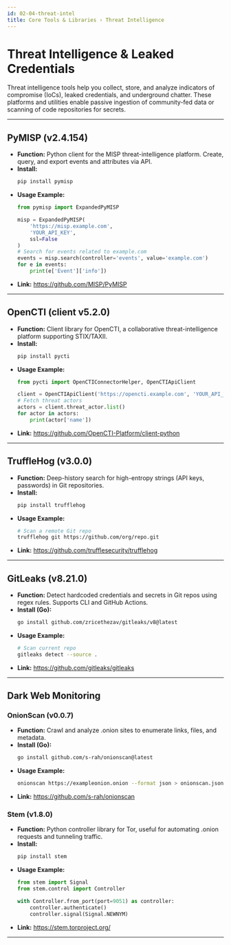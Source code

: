 ```yaml
---
id: 02-04-threat-intel
title: Core Tools & Libraries › Threat Intelligence
---
```


# Threat Intelligence & Leaked Credentials

Threat intelligence tools help you collect, store, and analyze indicators of compromise (IoCs), leaked credentials, and underground chatter. These platforms and utilities enable passive ingestion of community-fed data or scanning of code repositories for secrets.

---

## PyMISP (v2.4.154)

- **Function:** Python client for the MISP threat-intelligence platform. Create, query, and export events and attributes via API.  
- **Install:**  
  ```bash
  pip install pymisp
  ```  
- **Usage Example:**  
  ```python
  from pymisp import ExpandedPyMISP

  misp = ExpandedPyMISP(
      'https://misp.example.com',
      'YOUR_API_KEY',
      ssl=False
  )
  # Search for events related to example.com
  events = misp.search(controller='events', value='example.com')
  for e in events:
      print(e['Event']['info'])
  ```  
- **Link:** https://github.com/MISP/PyMISP  

---

## OpenCTI (client v5.2.0)

- **Function:** Client library for OpenCTI, a collaborative threat-intelligence platform supporting STIX/TAXII.  
- **Install:**  
  ```bash
  pip install pycti
  ```  
- **Usage Example:**  
  ```python
  from pycti import OpenCTIConnectorHelper, OpenCTIApiClient

  client = OpenCTIApiClient('https://opencti.example.com', 'YOUR_API_TOKEN')
  # Fetch threat actors
  actors = client.threat_actor.list()
  for actor in actors:
      print(actor['name'])
  ```  
- **Link:** https://github.com/OpenCTI-Platform/client-python  

---

## TruffleHog (v3.0.0)

- **Function:** Deep-history search for high-entropy strings (API keys, passwords) in Git repositories.  
- **Install:**  
  ```bash
  pip install trufflehog
  ```  
- **Usage Example:**  
  ```bash
  # Scan a remote Git repo
  trufflehog git https://github.com/org/repo.git
  ```  
- **Link:** https://github.com/trufflesecurity/trufflehog  

---

## GitLeaks (v8.21.0)

- **Function:** Detect hardcoded credentials and secrets in Git repos using regex rules. Supports CLI and GitHub Actions.  
- **Install (Go):**  
  ```bash
  go install github.com/zricethezav/gitleaks/v8@latest
  ```  
- **Usage Example:**  
  ```bash
  # Scan current repo
  gitleaks detect --source .
  ```  
- **Link:** https://github.com/gitleaks/gitleaks  

---

## Dark Web Monitoring

### OnionScan (v0.0.7)

- **Function:** Crawl and analyze .onion sites to enumerate links, files, and metadata.  
- **Install (Go):**  
  ```bash
  go install github.com/s-rah/onionscan@latest
  ```  
- **Usage Example:**  
  ```bash
  onionscan https://exampleonion.onion --format json > onionscan.json
  ```  
- **Link:** https://github.com/s-rah/onionscan  

### Stem (v1.8.0)

- **Function:** Python controller library for Tor, useful for automating .onion requests and tunneling traffic.  
- **Install:**  
  ```bash
  pip install stem
  ```  
- **Usage Example:**  
  ```python
  from stem import Signal
  from stem.control import Controller

  with Controller.from_port(port=9051) as controller:
      controller.authenticate()
      controller.signal(Signal.NEWNYM)
  ```  
- **Link:** https://stem.torproject.org/  

---


